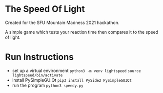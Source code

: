 # The Speed Of Light
Created for the SFU Mountain Madness 2021 hackathon.

A simple game which tests your reaction time then compares it to the speed of light.

# Run Instructions
- set up a virtual environment
    `python3 -m venv lightspeed`
    `source lightspeed/bin/activate`
- install PySimpleGUIQt
    `pip3 install PySide2 PySimpleGUIQt`
- run the program
    `python3 speedy.py`